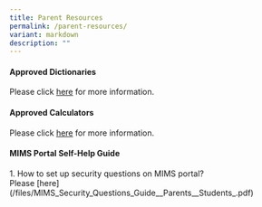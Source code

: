 ```yaml
---
title: Parent Resources
permalink: /parent-resources/
variant: markdown
description: ""
---
```

<h4><strong>Approved Dictionaries</strong></h4>
Please click <a href="/files/2025_SEAB_Approved_Dictionaries.pdf" target="_blank" rel="noopener noreferrer">here</a> for more information.

<h4><strong>Approved Calculators</strong></h4>
Please click <a href="/files/SEAB_Approved_Calculators.pdf" target="_blank" rel="noopener noreferrer">here</a> for more information.

<h4><strong>MIMS Portal Self-Help Guide</strong></h4>
1. How to set up security questions on MIMS portal?<br>
Please [here](/files/MIMS_Security_Questions_Guide__Parents__Students_.pdf)


